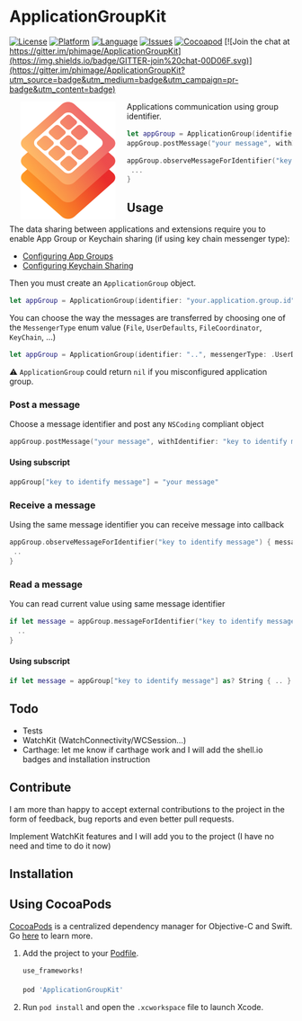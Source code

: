 # ApplicationGroupKit

[![License](https://img.shields.io/badge/license-MIT-blue.svg?style=flat
            )](http://mit-license.org)
[![Platform](http://img.shields.io/badge/platform-ios_osx_tvos-lightgrey.svg?style=flat
             )](https://developer.apple.com/resources/)
[![Language](http://img.shields.io/badge/language-swift-orange.svg?style=flat
             )](https://developer.apple.com/swift)
[![Issues](https://img.shields.io/github/issues/phimage/ApplicationGroupKit.svg?style=flat
           )](https://github.com/phimage/ApplicationGroupKit/issues)
[![Cocoapod](http://img.shields.io/cocoapods/v/ApplicationGroupKit.svg?style=flat)](http://cocoadocs.org/docsets/ApplicationGroupKit/)
[![Join the chat at https://gitter.im/phimage/ApplicationGroupKit](https://img.shields.io/badge/GITTER-join%20chat-00D06F.svg)](https://gitter.im/phimage/ApplicationGroupKit?utm_source=badge&utm_medium=badge&utm_campaign=pr-badge&utm_content=badge)

[<img align="left" src="logo.png" hspace="20">](#logo) Applications communication using group identifier.
```swift
let appGroup = ApplicationGroup(identifier: "group.id")
appGroup.postMessage("your message", withIdentifier: "key")
```
```swift
appGroup.observeMessageForIdentifier("key") { message in
 ...
}
```

## Usage

The data sharing between applications and extensions require you to enable App Group or Keychain sharing (if using key chain messenger type):
- [Configuring App Groups](https://developer.apple.com/library/ios/documentation/IDEs/Conceptual/AppDistributionGuide/AddingCapabilities/AddingCapabilities.html#//apple_ref/doc/uid/TP40012582-CH26-SW61)
- [Configuring Keychain Sharing](https://developer.apple.com/library/ios/documentation/IDEs/Conceptual/AppDistributionGuide/AddingCapabilities/AddingCapabilities.html#//apple_ref/doc/uid/TP40012582-CH26-SW15)

Then you must create an `ApplicationGroup` object.
```swift
let appGroup = ApplicationGroup(identifier: "your.application.group.id")!
```
You can choose the way the messages are transferred by choosing one of the `MessengerType` enum value (`File`, `UserDefaults`, `FileCoordinator`, `KeyChain`, ...)
```swift
let appGroup = ApplicationGroup(identifier: "..", messengerType: .UserDefaults)!
```
:warning: `ApplicationGroup` could return `nil` if you misconfigured application group.

### Post a message

Choose a message identifier and post any `NSCoding` compliant object
```swift
appGroup.postMessage("your message", withIdentifier: "key to identify message")
```

#### Using subscript
```swift
appGroup["key to identify message"] = "your message"
```

### Receive a message
Using the same message identifier you can receive message into callback
```swift
appGroup.observeMessageForIdentifier("key to identify message") { message in
 ..
}
```
### Read a message
You can read current value using same message identifier
```swift
if let message = appGroup.messageForIdentifier("key to identify message") {
  ..
}
```
#### Using subscript
```swift
if let message = appGroup["key to identify message"] as? String { .. }
```
## Todo
- Tests
- WatchKit (WatchConnectivity/WCSession...)
- Carthage: let me know if carthage work and I will add the shell.io badges and installation instruction

## Contribute
I am more than happy to accept external contributions to the project in the form of feedback, bug reports and even better pull requests.

Implement WatchKit features and I will add you to the project (I have no need and time to do it now)

## Installation

## Using CocoaPods ##
[CocoaPods](https://cocoapods.org/) is a centralized dependency manager for
Objective-C and Swift. Go [here](https://guides.cocoapods.org/using/index.html)
to learn more.

1. Add the project to your [Podfile](https://guides.cocoapods.org/using/the-podfile.html).

    ```ruby
    use_frameworks!

    pod 'ApplicationGroupKit'
    ```

2. Run `pod install` and open the `.xcworkspace` file to launch Xcode.

